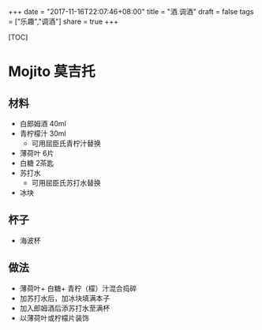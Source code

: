 +++
date = "2017-11-16T22:07:46+08:00"
title = "酒.调酒"
draft = false
tags = ["乐趣","调酒"]
share = true
+++


[TOC]

# Mojito 莫吉托
## 材料
- 白郎姆酒     40ml
- 青柠檬汁     30ml
     - 可用屈臣氏青柠汁替换
- 薄荷叶     6片
- 白糖        2茶匙
- 苏打水
     - 可用屈臣氏苏打水替换
- 冰块

## 杯子
- 海波杯

## 做法
- 薄荷叶+ 白糖+ 青柠（檬）汁混合捣碎
- 加苏打水后，加冰块填满本子
- 加入郎姆酒后添苏打水至满杯
- 以薄荷叶或柠檬片装饰
